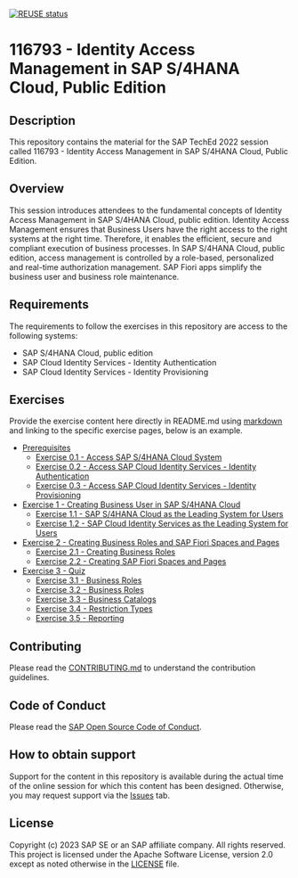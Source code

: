 [![REUSE status](https://api.reuse.software/badge/github.com/SAP-samples/teched2023-DT167)](https://api.reuse.software/info/github.com/SAP-samples/teched2023-DT167)

# 116793 - Identity Access Management in SAP S/4HANA Cloud, Public Edition

## Description

This repository contains the material for the SAP TechEd 2022 session called 116793 - Identity Access Management in SAP S/4HANA Cloud, Public Edition.  

## Overview

This session introduces attendees to the fundamental concepts of Identity Access Management in SAP S/4HANA Cloud, public edition. Identity Access Management ensures that Business Users have the right access to the right systems at the right time.
Therefore, it enables the efficient, secure and compliant execution of business processes. In SAP S/4HANA Cloud, public edition, access management is controlled by a role-based, personalized and real-time authorization management. SAP Fiori apps simplify the business user and business role maintenance.

## Requirements

The requirements to follow the exercises in this repository are access to the following systems:

- SAP S/4HANA Cloud, public edition
- SAP Cloud Identity Services - Identity Authentication
- SAP Cloud Identity Services - Identity Provisioning

## Exercises

Provide the exercise content here directly in README.md using [markdown](https://guides.github.com/features/mastering-markdown/) and linking to the specific exercise pages, below is an example.

- [Prerequisites](exercises/ex0/)
    - [Exercise 0.1 - Access SAP S/4HANA Cloud System](https://github.com/SAP-samples/teched2023-DT167/tree/main/exercises/ex0#access-sap-s4hana-cloud-system)
    - [Exercise 0.2 - Access SAP Cloud Identity Services - Identity Authentication](https://github.com/SAP-samples/teched2023-DT167/tree/main/exercises/ex0#access-sap-cloud-identity-services---identity-authentication)
    - [Exercise 0.3 - Access SAP Cloud Identity Services - Identity Provisioning](https://github.com/SAP-samples/teched2023-DT167/tree/main/exercises/ex0#access-sap-cloud-identity-services---identity-provisioning)  
- [Exercise 1 - Creating Business User in SAP S/4HANA Cloud](exercises/ex1/)
    - [Exercise 1.1 - SAP S/4HANA Cloud as the Leading System for Users](exercises/ex1#exercise-11-sub-exercise-1-description)
    - [Exercise 1.2 - SAP Cloud Identity Services as the Leading System for Users](exercises/ex1#exercise-12-sub-exercise-2-description)
- [Exercise 2 - Creating Business Roles and SAP Fiori Spaces and Pages](exercises/ex2/)
    - [Exercise 2.1 - Creating Business Roles](exercises/ex2#exercise-21-sub-exercise-1-description)
    - [Exercise 2.2 - Creating SAP Fiori Spaces and Pages](exercises/ex2#exercise-22-sub-exercise-2-description)
- [Exercise 3 - Quiz](exercises/ex3/)
    - [Exercise 3.1 - Business Roles](https://github.com/SAP-samples/teched2023-DT167/tree/main/exercises/ex3#exercise-31-business-users)
    - [Exercise 3.2 - Business Roles](https://github.com/SAP-samples/teched2023-DT167/tree/main/exercises/ex3#exercise-32-business-roles)
    - [Exercise 3.3 - Business Catalogs](https://github.com/SAP-samples/teched2023-DT167/tree/main/exercises/ex3#exercise-33-business-catalogs)
    - [Exercise 3.4 - Restriction Types](https://github.com/SAP-samples/teched2023-DT167/tree/main/exercises/ex3#exercise-34-restriction-types)
    - [Exercise 3.5 - Reporting](https://github.com/SAP-samples/teched2023-DT167/blob/main/exercises/ex3/README.md#exercise-35-reporting)

## Contributing
Please read the [CONTRIBUTING.md](./CONTRIBUTING.md) to understand the contribution guidelines.

## Code of Conduct
Please read the [SAP Open Source Code of Conduct](https://github.com/SAP-samples/.github/blob/main/CODE_OF_CONDUCT.md).

## How to obtain support

Support for the content in this repository is available during the actual time of the online session for which this content has been designed. Otherwise, you may request support via the [Issues](../../issues) tab.

## License
Copyright (c) 2023 SAP SE or an SAP affiliate company. All rights reserved. This project is licensed under the Apache Software License, version 2.0 except as noted otherwise in the [LICENSE](LICENSES/Apache-2.0.txt) file.
